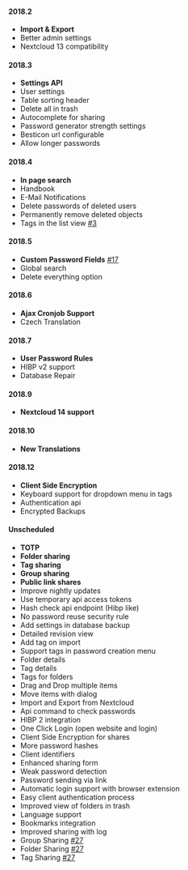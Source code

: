 #### 2018.2
 - **Import & Export**
 - Better admin settings
 - Nextcloud 13 compatibility

#### 2018.3
 - **Settings API**
 - User settings
 - Table sorting header
 - Delete all in trash
 - Autocomplete for sharing
 - Password generator strength settings
 - Besticon url configurable
 - Allow longer passwords

#### 2018.4
 - **In page search**
 - Handbook
 - E-Mail Notifications
 - Delete passwords of deleted users
 - Permanently remove deleted objects
 - Tags in the list view [#3](https://github.com/marius-wieschollek/passwords/issues/3)

#### 2018.5
 - **Custom Password Fields** [#17](https://github.com/marius-wieschollek/passwords/issues/17)
 - Global search
 - Delete everything option

#### 2018.6
 - **Ajax Cronjob Support**
 - Czech Translation

#### 2018.7
 - **User Password Rules**
 - HIBP v2 support
 - Database Repair

#### 2018.9
 - **Nextcloud 14 support**

#### 2018.10
 - **New Translations**

#### 2018.12
 - **Client Side Encryption**
 - Keyboard support for dropdown menu in tags
 - Authentication api
 - Encrypted Backups

#### Unscheduled
 - **TOTP**
 - **Folder sharing**
 - **Tag sharing**
 - **Group sharing**
 - **Public link shares**
 - Improve nightly updates
 - Use temporary api access tokens
 - Hash check api endpoint (Hibp like)
 - No password reuse security rule
 - Add settings in database backup
 - Detailed revision view
 - Add tag on import
 - Support tags in password creation menu
 - Folder details
 - Tag details
 - Tags for folders
 - Drag and Drop multiple items
 - Move items with dialog
 - Import and Export from Nextcloud
 - Api command to check passwords
 - HIBP 2 integration
 - One Click Login (open website and login)
 - Client Side Encryption for shares
 - More password hashes
 - Client identifiers
 - Enhanced sharing form
 - Weak password detection
 - Password sending via link
 - Automatic login support with browser extension
 - Easy client authentication process
 - Improved view of folders in trash
 - Language support
 - Bookmarks integration
 - Improved sharing with log
 - Group Sharing [#27](https://github.com/marius-wieschollek/passwords/issues/27)
 - Folder Sharing [#27](https://github.com/marius-wieschollek/passwords/issues/27)
 - Tag Sharing [#27](https://github.com/marius-wieschollek/passwords/issues/27)